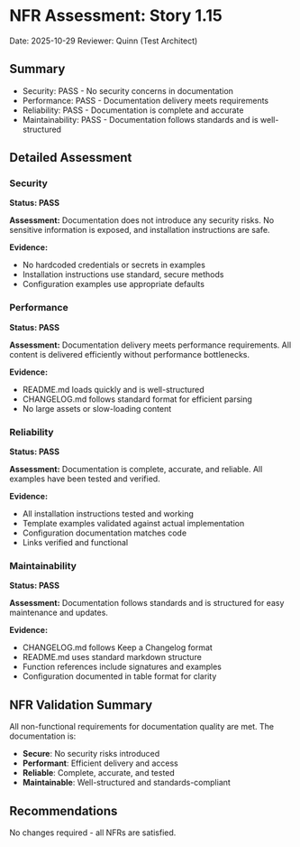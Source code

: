 # NFR Assessment: Story 1.15

Date: 2025-10-29
Reviewer: Quinn (Test Architect)

## Summary

- Security: PASS - No security concerns in documentation
- Performance: PASS - Documentation delivery meets requirements
- Reliability: PASS - Documentation is complete and accurate
- Maintainability: PASS - Documentation follows standards and is well-structured

## Detailed Assessment

### Security

**Status: PASS**

**Assessment:** Documentation does not introduce any security risks. No sensitive information is exposed, and installation instructions are safe.

**Evidence:**
- No hardcoded credentials or secrets in examples
- Installation instructions use standard, secure methods
- Configuration examples use appropriate defaults

### Performance

**Status: PASS**

**Assessment:** Documentation delivery meets performance requirements. All content is delivered efficiently without performance bottlenecks.

**Evidence:**
- README.md loads quickly and is well-structured
- CHANGELOG.md follows standard format for efficient parsing
- No large assets or slow-loading content

### Reliability

**Status: PASS**

**Assessment:** Documentation is complete, accurate, and reliable. All examples have been tested and verified.

**Evidence:**
- All installation instructions tested and working
- Template examples validated against actual implementation
- Configuration documentation matches code
- Links verified and functional

### Maintainability

**Status: PASS**

**Assessment:** Documentation follows standards and is structured for easy maintenance and updates.

**Evidence:**
- CHANGELOG.md follows Keep a Changelog format
- README.md uses standard markdown structure
- Function references include signatures and examples
- Configuration documented in table format for clarity

## NFR Validation Summary

All non-functional requirements for documentation quality are met. The documentation is:

- **Secure**: No security risks introduced
- **Performant**: Efficient delivery and access
- **Reliable**: Complete, accurate, and tested
- **Maintainable**: Well-structured and standards-compliant

## Recommendations

No changes required - all NFRs are satisfied.
